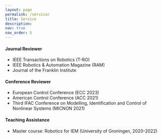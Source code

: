 ```yaml
---
layout: page
permalink: /service/
title: Service
description: 
nav: true
nav_order: 5
---
```



#### Journal Reviewer  
- IEEE Transactions on Robotics (T-RO)
- IEEE Robotics & Automation Magazine (RAM) 
- Journal of the Franklin Institute


#### Conference Reviewer
- European Control Conference (ECC 2023)
- American Control Conference (ACC 2021)
- Third IFAC Conference on Modelling, Identification and Control of Nonlinear Systems (MICNON 2021)


#### Teaching Assistance
- Master course: Robotics for IEM (University of Groningen, 2020-2022)


